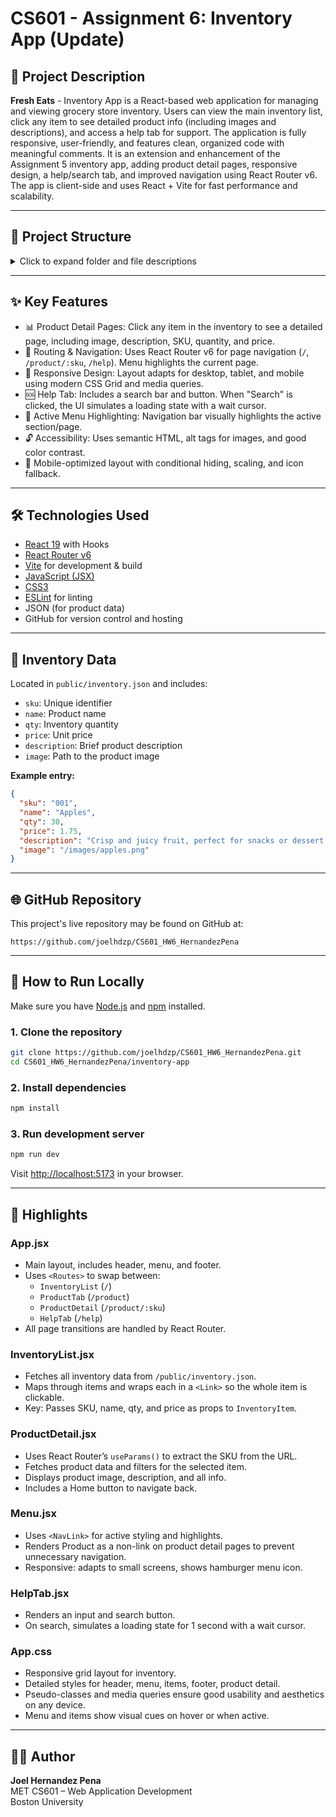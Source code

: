 # CS601 - Assignment 6: Inventory App (Update)

## 📄 Project Description

**Fresh Eats** - Inventory App is a React-based web application for managing and viewing grocery store inventory. Users can view the main inventory list, click any item to see detailed product info (including images and descriptions), and access a help tab for support. The application is fully responsive, user-friendly, and features clean, organized code with meaningful comments. It is an extension and enhancement of the Assignment 5 inventory app, adding product detail pages, responsive design, a help/search tab, and improved navigation using React Router v6. The app is client-side and uses React + Vite for fast performance and scalability.

---

## 📁 Project Structure

<details>
<summary>Click to expand folder and file descriptions</summary>

```plaintext
/CS601_HW6_HernandezPena
  inventory-app/
    public/
      images/                # Contains all product detail images used in ProductDetail pages
      inventory.json         # JSON file containing all inventory product data (SKU, name, qty, price, description, image)
      store-logo.png         # Store logo image, shown in the header
      menu-icon.png          # Icon used for responsive/hamburger menu in small screens
    src/
      components/
        Footer.jsx           # Persistent footer for site info and navigation links
        Header.jsx           # Top header with store logo and main title
        HelpTab.jsx          # Help tab with a search input (shows wait cursor when searching)
        InventoryItem.jsx    # Renders individual inventory item (SKU, name, qty, price)
        InventoryList.jsx    # Fetches inventory.json and displays the clickable list of items
        Menu.jsx             # Top navigation bar; highlights active page, disables Product link on detail pages
        ProductDetail.jsx    # Detailed view of a selected product, with image, description, SKU, etc.
        ProductTab.jsx       # Placeholder for the product section when no product is selected
    App.css                  # App-wide CSS styles including layout, responsiveness, and visual effects
    App.jsx                  # Root React component: includes layout, routing, and main component mounting
    index.css                # Additional global CSS (not applicable for this project)
    main.jsx                 # Entry point: initializes the app and wraps it with BrowserRouter
  .gitignore                 # Node and Vite ignore settings
  eslint.config.js           # ESLint configuration for code linting
  index.html                 # Main HTML entry point, includes favicon and #root
  package-lock.json          # Dependency lock file
  package.json               # Project manifest and scripts
  vite.config.js             # Vite configuration
README.md                    # This documentation file
```
</details>

---

## ✨ Key Features

- 📊 Product Detail Pages: Click any item in the inventory to see a detailed page, including image, description, SKU, quantity, and price.
- 🧩 Routing & Navigation: Uses React Router v6 for page navigation (`/`, `/product/:sku`, `/help`). Menu highlights the current page.
- 🎨 Responsive Design: Layout adapts for desktop, tablet, and mobile using modern CSS Grid and media queries.
- 🆘 Help Tab: Includes a search bar and button. When "Search" is clicked, the UI simulates a loading state with a wait cursor.
- 📍 Active Menu Highlighting: Navigation bar visually highlights the active section/page.
- 🔓 Accessibility: Uses semantic HTML, alt tags for images, and good color contrast.
- 📱 Mobile-optimized layout with conditional hiding, scaling, and icon fallback.

---

## 🛠️ Technologies Used

- [React 19](https://react.dev/) with Hooks
- [React Router v6](https://react.dev/learn/creating-a-react-app#react-router-v6)
- [Vite](https://vitejs.dev/) for development & build
- [JavaScript (JSX)](https://reactjs.org/docs/introducing-jsx.html)
- [CSS3](https://developer.mozilla.org/en-US/docs/Web/CSS)
- [ESLint](https://eslint.org/) for linting
- JSON (for product data)
- GitHub for version control and hosting

---

## 💾 Inventory Data

Located in `public/inventory.json` and includes:

- `sku`: Unique identifier
- `name`: Product name
- `qty`: Inventory quantity
- `price`: Unit price
- `description`: Brief product description
- `image`: Path to the product image

**Example entry:**

```json
{
  "sku": "001",
  "name": "Apples",
  "qty": 30,
  "price": 1.75,
  "description": "Crisp and juicy fruit, perfect for snacks or dessert.",
  "image": "/images/apples.png"
}
```

---

## 🌐 GitHub Repository
This project's live repository may be found on GitHub at:
   ```
   https://github.com/joelhdzp/CS601_HW6_HernandezPena
   ```

---

## 🚀 How to Run Locally

Make sure you have [Node.js](https://nodejs.org/) and [npm](https://www.npmjs.com/) installed.

### 1. Clone the repository

```bash
git clone https://github.com/joelhdzp/CS601_HW6_HernandezPena.git
cd CS601_HW6_HernandezPena/inventory-app
```

### 2. Install dependencies

```bash
npm install
```

### 3. Run development server

```bash
npm run dev
```

Visit [http://localhost:5173](http://localhost:5173) in your browser.

---

## 💫 Highlights

### App.jsx

- Main layout, includes header, menu, and footer.
- Uses `<Routes>` to swap between:
  - `InventoryList` (`/`)
  - `ProductTab` (`/product`)
  - `ProductDetail` (`/product/:sku`)
  - `HelpTab` (`/help`)
- All page transitions are handled by React Router.

### InventoryList.jsx

- Fetches all inventory data from `/public/inventory.json`.
- Maps through items and wraps each in a `<Link>` so the whole item is clickable.
- Key: Passes SKU, name, qty, and price as props to `InventoryItem`.

### ProductDetail.jsx

- Uses React Router’s `useParams()` to extract the SKU from the URL.
- Fetches product data and filters for the selected item.
- Displays product image, description, and all info.
- Includes a Home button to navigate back.

### Menu.jsx

- Uses `<NavLink>` for active styling and highlights.
- Renders Product as a non-link on product detail pages to prevent unnecessary navigation.
- Responsive: adapts to small screens, shows hamburger menu icon.

### HelpTab.jsx

- Renders an input and search button.
- On search, simulates a loading state for 1 second with a wait cursor.

### App.css

- Responsive grid layout for inventory.
- Detailed styles for header, menu, items, footer, product detail.
- Pseudo-classes and media queries ensure good usability and aesthetics on any device.
- Menu and items show visual cues on hover or when active.

---

## 👨‍💻 Author
**Joel Hernandez Pena**  
MET CS601 – Web Application Development  
Boston University